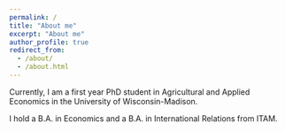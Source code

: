 ```yaml
---
permalink: /
title: "About me"
excerpt: "About me"
author_profile: true
redirect_from: 
  - /about/
  - /about.html
---
```


Currently, I am a first year PhD student in Agricultural and Applied Economics in the University of Wisconsin-Madison. 

I hold a B.A. in Economics and a B.A. in International Relations from ITAM. 
